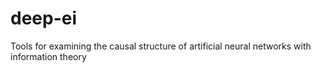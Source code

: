 # deep-ei
Tools for examining the causal structure of artificial neural networks with information theory
